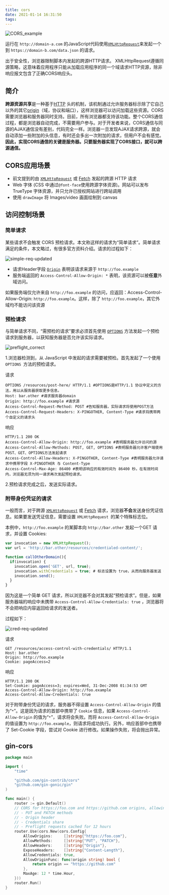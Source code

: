 ```yaml
---
title: cors
date: 2021-01-14 16:31:50
tags:
---
```


![CORS_example](https://raw.githubusercontent.com/com-wushuang/pics/main/CORS_example.png)

运行在 `http://domain-a.com` 的JavaScript代码使用[`XMLHttpRequest`](https://developer.mozilla.org/zh-CN/docs/Web/API/XMLHttpRequest)来发起一个到 `https://domain-b.com/data.json` 的请求。

出于安全性，浏览器限制脚本内发起的跨源HTTP请求。 XMLHttpRequest遵循同源策略，这意味着应用程序只能从加载应用程序的同一个域请求HTTP资源，除非响应报文包含了正确CORS响应头。

## 简介

**跨源资源共享**是一种基于[HTTP](https://developer.mozilla.org/zh-CN/docs/Glossary/HTTP) 头的机制，该机制通过允许服务器标示除了它自己以外的其它[origin](https://developer.mozilla.org/zh-CN/docs/Glossary/源)（域，协议和端口），这样浏览器可以访问加载这些资源。CORS需要浏览器和服务器同时支持。目前，所有浏览器都支持该功能。整个CORS通信过程，都是浏览器自动完成，不需要用户参与。对于开发者来说，CORS通信与同源的AJAX通信没有差别，代码完全一样。浏览器一旦发现AJAX请求跨源，就会自动添加一些附加的头信息，有时还会多出一次附加的请求，但用户不会有感觉。**因此，实现CORS通信的关键是服务器。只要服务器实现了CORS接口，就可以跨源通信。**

## CORS应用场景

- 前文提到的由 [`XMLHttpRequest`](https://developer.mozilla.org/zh-CN/docs/Web/API/XMLHttpRequest) 或 [Fetch](https://developer.mozilla.org/en-US/docs/Web/API/Fetch_API) 发起的跨源 HTTP 请求
- Web 字体 (CSS 中通过` @font-face `使用跨源字体资源)。网站可以发布 TrueType 字体资源，并只允许已授权网站进行跨站调用
- 使用 `drawImage` 将 Images/video 画面绘制到 canvas

## 访问控制场景

### 简单请求

某些请求不会触发 CORS 预检请求。本文称这样的请求为“简单请求”。简单请求满足的条件，本文略过，有很多官方资料介绍。请求的过程如下：

![simple-req-updated](https://raw.githubusercontent.com/com-wushuang/pics/main/simple-req-updated.png)

- 请求Header字段 [`Origin`](https://developer.mozilla.org/zh-CN/docs/Web/HTTP/Headers/Origin) 表明该请求来源于 `http://foo.example`
- 服务端返回的 `Access-Control-Allow-Origin: *` 表明，该资源可以被**任意**外域访问。

如果服务端仅允许来自 `http://foo.example` 的访问，应返回：Access-Control-Allow-Origin: `http://foo.example`。这样，除了 `http://foo.example`，其它外域均不能访问该资源

### 预检请求

与简单请求不同，“需预检的请求”要求必须首先使用 [`OPTIONS`](https://developer.mozilla.org/zh-CN/docs/Web/HTTP/Methods/OPTIONS)  方法发起一个预检请求到服务器，以获知服务器是否允许该实际请求。

![preflight_correct](https://raw.githubusercontent.com/com-wushuang/pics/main/preflight_correct.png)

1.浏览器检测到，从 JavaScript 中发起的请求需要被预检。首先发起了一个使用 `OPTIONS `方法的预检请求。

请求
```http
OPTIONS /resources/post-here/ HTTP/1.1 #OPTIONS是HTTP/1.1 协议中定义的方法，用以从服务器获取更多信息。
Host: bar.other #请求服务器domain
Origin: http://foo.example #请求源
Access-Control-Request-Method: POST #告知服务器，实际请求将使用POST方法
Access-Control-Request-Headers: X-PINGOTHER, Content-Type #请求将携带两个自定义的请求头
```
响应
```http
HTTP/1.1 200 OK
Access-Control-Allow-Origin: http://foo.example #表明服务器允许访问的源
Access-Control-Allow-Methods: POST, GET, OPTIONS #表明服务器允许客户端使用POST、GET、OPTIONS方法发起请求
Access-Control-Allow-Headers: X-PINGOTHER, Content-Type #表明服务器允许请求中携带字段 X-PINGOTHER 与 Content-Type
Access-Control-Max-Age: 86400 #表明该响应的有效时间为 86400 秒。在有效时间内，浏览器无须为同一请求再次发起预检请求。
```

2.预检请求完成之后，发送实际请求。

### 附带身份凭证的请求

一般而言，对于跨源 [`XMLHttpRequest`](https://developer.mozilla.org/zh-CN/docs/Web/API/XMLHttpRequest) 或 [Fetch](https://developer.mozilla.org/en-US/docs/Web/API/Fetch_API) 请求，浏览器**不会**发送身份凭证信息。如果要发送凭证信息，需要设置 `XMLHttpRequest `的某个特殊标志位。

本例中，`http://foo.example` 的某脚本向 `http://bar.other` 发起一个GET 请求，并设置 Cookies:
```javascript
var invocation = new XMLHttpRequest();
var url = 'http://bar.other/resources/credentialed-content/';

function callOtherDomain(){
  if(invocation) {
    invocation.open('GET', url, true);
    invocation.withCredentials = true; # 标志设置为 true，从而向服务器发送 Cookies。
    invocation.send();
  }
}
```

因为这是一个简单 GET 请求，所以浏览器不会对其发起“预检请求”。但是，如果服务器端的响应中未携带 `Access-Control-Allow-Credentials: true` ，浏览器将不会把响应内容返回给请求的发送者。

过程如下：

![cred-req-updated](https://raw.githubusercontent.com/com-wushuang/pics/main/cred-req-updated.png)

请求
```http
GET /resources/access-control-with-credentials/ HTTP/1.1
Host: bar.other
Origin: http://foo.example
Cookie: pageAccess=2
```

响应
```http
HTTP/1.1 200 OK
Set-Cookie: pageAccess=3; expires=Wed, 31-Dec-2008 01:34:53 GMT
Access-Control-Allow-Origin: http://foo.example
Access-Control-Allow-Credentials: true
```

对于附带身份凭证的请求，服务器不得设置 `Access-Control-Allow-Origin` 的值为“`*`”。这是因为请求的首部中携带了 `Cookie` 信息，如果 `Access-Control-Allow-Origin` 的值为“`*`”，请求将会失败。而将 `Access-Control-Allow-Origin` 的值设置为 `http://foo.example`，则请求将成功执行。另外，响应首部中也携带了 Set-Cookie 字段，尝试对 Cookie 进行修改。如果操作失败，将会抛出异常。

## gin-cors

```go
package main

import (
	"time"

	"github.com/gin-contrib/cors"
	"github.com/gin-gonic/gin"
)

func main() {
	router := gin.Default()
	// CORS for https://foo.com and https://github.com origins, allowing:
	// - PUT and PATCH methods
	// - Origin header
	// - Credentials share
	// - Preflight requests cached for 12 hours
	router.Use(cors.New(cors.Config{
		AllowOrigins:     []string{"https://foo.com"},
		AllowMethods:     []string{"PUT", "PATCH"},
		AllowHeaders:     []string{"Origin"},
		ExposeHeaders:    []string{"Content-Length"},
		AllowCredentials: true,
		AllowOriginFunc: func(origin string) bool {
			return origin == "https://github.com"
		},
		MaxAge: 12 * time.Hour,
	}))
	router.Run()
}
```

